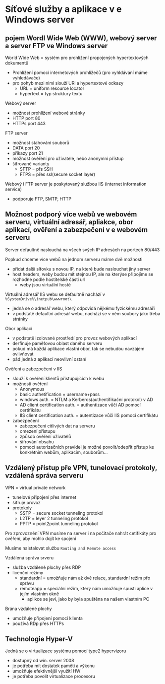 # Síťové služby a aplikace v e Windows server

## pojem Wordl Wide Web (WWW), webový server a server FTP ve Windows server

World Wide Web = systém pro prohlížení propojených hypertextových dokumentů
- Prohlížení pomocí internetových prohlížečů (pro vyhldávání máme vyhledávače)
- pro pohyb mezi nimi slouží URl a hypertextové odkazy
  - URL = uniform resource locator
  - hypertext = typ struktury textu

Webový server
- možnost prohlížení webové stránky
- HTTP port 80
- HTTPs port 443

FTP server
- možnost stahování souborů
- DATA port 20
- příkazy port 21
- možnost ověření pro uživatele, nebo anonymní přístup
- šifrované varianty
  - SFTP = přs SSH
  - FTPS = přes ssl(secure socket layer)

Webový i FTP server je poskytovaný službou IIS (internet information service)
- podporuje FTP, SMTP, HTTP

## Možnost podporý více webů ve webovém serveru, virtuální adresář, apliakce, obor aplikací, ověření a zabezpečení v e webovém serveru

Server defaultně naslouchá na všech svých IP adresách na portech 80/443

Popkud chceme více webů na jednom serveru máme dvě možnosti
- přidat další síťovku s novou IP, na které bude naslouchat jiný server
- host headers, weby budou mít stejnou IP, ale na kterýse připojíme se rozhodne podle hostitelské části url
  - weby jsou virtuální hosté

Virtuální adresář IIS webu se defaultně nachází v `%SystemDrive%\inetpub\wwwroot\`
- jedná se o adresář webu, který odpovídá nějkému fyzickému adresáři
- v podstatě defaultní adresář webu, nachází se v něm soubory jako třeba stránky

Obor aplikací
- v podstatě izolované prostředí pro provoz webových aplikací
- derfinuje paměťovou oblast daného serveru
- pokud má každá aplikace vlastní obor, tak se nebudou navzájem ovlivňovat
- pád jedná z aplikací neovlivní ostaní

Ověření a zabezpečení v IIS
- slouží k ověření klientů přistupujících k webu
- možnosti ověření
  - Anonymous
  - basic authetification = username+pass
  - windows auth. = NTLM a Kerberos(authentifikační protokol) v AD
  - AD client certification auth. = authentizace vůči AD pomocí certifikátu
  - IIS client certification auth. = autentizace vůči IIS pomocí certifikátu
- zabezpečení
  - zabezpečení citlivých dat na serveru
  - omezení přístupu
  - způsob ověření uživatelů
  - šifrování obsahu
  - pomocí autorizačních pravidel je možné povolit/odepřít přístup ke konkrétním webům, aplikacím, souborům...

 ## Vzdálený přístup pře VPN, tunelovací protokoly, vzdálená správa serveru

 VPN = virtual private network
 - tunelové připojení přes internet
 - šifruje provoz
 - protokoly
   - SSTP = secure socket tunneling protokol
   - L2TP = leyer 2 tunneling protokol
   - PPTP = point2point tunneling protokol
  
Pro zprovoznění VPN musíme na server i na počítače nahrát cetifikáty pro ověření, aby mohlo dojít ke spojení

Musíme naistalovat službu `Routing and Remote access`

Vzdálená správa srveru
- služba vzdálené plochy přes RDP
- licenční režimy
  - standardní = umožňuje nám až dvě relace, standardní režim přo správu
  - remoteapp = speciální režim, který nám umožňuje spusti aplice v jejím vlastním okně
    - aplikce se jeví, jako by byla spuštěna na našem vlastním PC

Brána vzdálené plochy
- umožňuje připojení pomocí klienta
- používá RDp přes HTTPs

## Technologie Hyper-V

Jedná se o virtualizace systému pomocí type2 hypervizoru
- dostupný od win. server 2008
- je potřeba mít dostatek paměti a výkonu
- umožňuje efektivnější využití HW
- je potřeba povolit virtualizace procesoru
